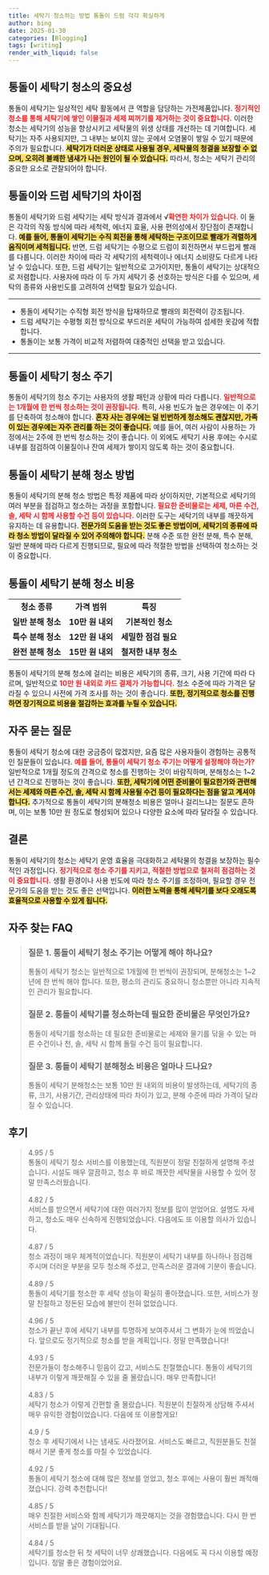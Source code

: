 ```yaml
---
title: 세탁기 청소하는 방법 통돌이 드럼 각각 확실하게
author: bing
date: 2025-01-30
categories: [Blogging]
tags: [writing]
render_with_liquid: false
---
```



<h2 id='통돌이 세탁기 청소의 중요성'>통돌이 세탁기 청소의 중요성</h2>

<p>통돌이 세탁기는 일상적인 세탁 활동에서 큰 역할을 담당하는 가전제품입니다. <b><span style="color: #ee2323;">정기적인 청소를 통해 세탁기에 쌓인 이물질과 세제 찌꺼기를 제거하는 것이 중요합니다.</span></b> 이러한 청소는 세탁기의 성능을 향상시키고 세탁물의 위생 상태를 개선하는 데 기여합니다. 세탁기는 자주 사용되지만, 그 내부는 보이지 않는 곳에서 오염물이 쌓일 수 있기 때문에 주의가 필요합니다. <b><span style="background-color: #ffe066;">세탁기가 더러운 상태로 사용될 경우, 세탁물의 청결을 보장할 수 없으며, 오히려 불쾌한 냄새가 나는 원인이 될 수 있습니다.</span></b> 따라서, 청소는 세탁기 관리의 중요한 요소로 관찰되어야 합니다.</p>

<h2 id='통돌이와 드럼 세탁기의 차이점'>통돌이와 드럼 세탁기의 차이점</h2>

<p>통돌이 세탁기와 드럼 세탁기는 세탁 방식과 결과에서 √<b><span style="color: #ee2323;">확연한 차이가 있습니다</span></b>. 이 둘은 각각의 작동 방식에 따라 세척력, 에너지 효율, 사용 편의성에서 장단점이 존재합니다. <b><span style="background-color: #ffe066;">예를 들어, 통돌이 세탁기는 수직 회전을 통해 세탁하는 구조이므로 빨래가 격렬하게 움직이며 세척됩니다.</span></b> 반면, 드럼 세탁기는 수평으로 드럼이 회전하면서 부드럽게 빨래를 다룹니다. 이러한 차이에 따라 각 세탁기의 세척력이나 에너지 소비량도 다르게 나타날 수 있습니다. 또한, 드럼 세탁기는 일반적으로 고가이지만, 통돌이 세탁기는 상대적으로 저렴합니다. 사용자에 따라 이 두 가지 세탁기 중 선호하는 방식은 다를 수 있으며, 세탁의 종류와 사용빈도를 고려하여 선택할 필요가 있습니다.</p>

<hr />

<ul>
    <li>통돌이 세탁기는 수직형 회전 방식을 탑재하므로 빨래의 회전력이 강조됩니다.</li>
    <li>드럼 세탁기는 수평형 회전 방식으로 부드러운 세탁이 가능하여 섬세한 옷감에 적합합니다.</li>
    <li>통돌이는 보통 가격이 비교적 저렴하여 대중적인 선택을 받고 있습니다.</li>
</ul>

<hr />

<h2 id='통돌이 세탁기 청소 주기'>통돌이 세탁기 청소 주기</h2>

<p>통돌이 세탁기의 청소 주기는 사용자의 생활 패턴과 상황에 따라 다릅니다. <b><span style="color: #ee2323;">일반적으로는 1개월에 한 번씩 청소하는 것이 권장됩니다.</span></b> 특히, 사용 빈도가 높은 경우에는 이 주기를 단축하여 청소해야 합니다. <b><span style="background-color: #ffe066;">혼자 사는 경우에는 덜 빈번하게 청소해도 괜찮지만, 가족이 있는 경우에는 자주 관리를 하는 것이 좋습니다.</span></b> 예를 들어, 여러 사람이 사용하는 가정에서는 2주에 한 번씩 청소하는 것이 좋습니다. 이 외에도 세탁기 사용 후에는 수시로 내부를 점검하여 이물질이나 잔여 세제가 쌓이지 않도록 하는 것이 중요합니다.</p>

<h2 id='통돌이 세탁기 분해 청소 방법'>통돌이 세탁기 분해 청소 방법</h2>

<p>통돌이 세탁기의 분해 청소 방법은 특정 제품에 따라 상이하지만, 기본적으로 세탁기의 여러 부분을 점검하고 청소하는 과정을 포함합니다. <b><span style="color: #ee2323;">필요한 준비물로는 세제, 마른 수건, 솔, 세탁 시 함께 사용할 수건 등이 있습니다.</span></b> 이러한 도구는 세탁기의 내부를 깨끗하게 유지하는 데 유용합니다. <b><span style="background-color: #ffe066;">전문가의 도움을 받는 것도 좋은 방법이며, 세탁기의 종류에 따라 청소 방법이 달라질 수 있어 주의해야 합니다.</span></b> 분해 수준 또한 완전 분해, 특수 분해, 일반 분해에 따라 다르게 진행되므로, 필요에 따라 적절한 방법을 선택하여 청소하는 것이 중요합니다.</p>

<h2 id='통돌이 세탁기 분해 청소 비용'>통돌이 세탁기 분해 청소 비용</h2>

<table>
    <tr>
        <td style="text-align: center; height: 17px;"><b>청소 종류</b></td>
        <td style="text-align: center; height: 17px;"><b>가격 범위</b></td>
        <td style="text-align: center; height: 17px;"><b>특징</b></td>
    </tr>
    <tr>
        <td style="text-align: center; height: 17px;"><b>일반 분해 청소</b></td>
        <td style="text-align: center; height: 17px;"><b>10만 원 내외</b></td>
        <td style="text-align: center; height: 17px;"><b>기본적인 청소</b></td>
    </tr>
    <tr>
        <td style="text-align: center; height: 17px;"><b>특수 분해 청소</b></td>
        <td style="text-align: center; height: 17px;"><b>12만 원 내외</b></td>
        <td style="text-align: center; height: 17px;"><b>세밀한 점검 필요</b></td>
    </tr>
    <tr>
        <td style="text-align: center; height: 17px;"><b>완전 분해 청소</b></td>
        <td style="text-align: center; height: 17px;"><b>15만 원 내외</b></td>
        <td style="text-align: center; height: 17px;"><b>철저한 내부 청소</b></td>
    </tr>
</table>

<p>통돌이 세탁기의 분해 청소에 걸리는 비용은 세탁기의 종류, 크기, 사용 기간에 따라 다르며, 일반적으로 <b><span style="color: #ee2323;">10만 원 내외로 카드 결제가 가능합니다.</span></b> 청소 수준에 따라 가격은 달라질 수 있으니 사전에 가격 조사를 하는 것이 좋습니다. <b><span style="background-color: #ffe066;">또한, 정기적으로 청소를 진행하면 장기적으로 비용을 절감하는 효과를 누릴 수 있습니다.</span></b></p>

<h2 id='자주 묻는 질문'>자주 묻는 질문</h2>

<p>통돌이 세탁기 청소에 대한 궁금증이 많겠지만, 요즘 많은 사용자들이 경험하는 공통적인 질문들이 있습니다. <b><span style="color: #ee2323;">예를 들어, 통돌이 세탁기 청소 주기는 어떻게 설정해야 하는가?</span></b> 일반적으로 1개월 정도의 간격으로 청소를 진행하는 것이 바람직하며, 분해청소는 1~2년 간격으로 진행하는 것이 좋습니다. <b><span style="background-color: #ffe066;">또한, 세탁기에 어떤 준비물이 필요한가와 관련해서는 세제와 마른 수건, 솔, 세탁 시 함께 사용될 수건 등이 필요하다는 점을 알고 계셔야 합니다.</span></b> 추가적으로 통돌이 세탁기의 분해청소 비용은 얼마나 걸리느냐는 질문도 흔하며, 이는 보통 10만 원 정도로 형성되어 있으나 다양한 요소에 따라 달라질 수 있습니다.</p>

<h2 id='결론'>결론</h2>

<p>통돌이 세탁기의 청소는 세탁기 운영 효율을 극대화하고 세탁물의 청결을 보장하는 필수적인 과정입니다. <b><span style="color: #ee2323;">정기적으로 청소 주기를 지키고, 적절한 방법으로 철저히 점검하는 것이 중요합니다.</span></b> 생활 환경이나 사용 빈도에 따라 청소 주기를 조정하며, 필요할 경우 전문가의 도움을 받는 것도 좋은 선택입니다. <b><span style="background-color: #ffe066;">이러한 노력을 통해 세탁기를 보다 오래도록 효율적으로 사용할 수 있게 됩니다.</span></b></p>


<h2 id='자주_찾는_FAQ'>자주 찾는 FAQ</h2>
<div itemscope="" itemtype="https://schema.org/FAQPage"> 
<blockquote> 
<div itemscope="" itemprop="mainEntity" itemtype="https://schema.org/Question"> 
<h3 itemprop="name">질문 1. 통돌이 세탁기 청소 주기는 어떻게 해야 하나요?</h3> 
<div itemscope="" itemprop="acceptedAnswer" itemtype="https://schema.org/Answer"> 
<span itemprop="text"> 
<p>통돌이 세탁기 청소는 일반적으로 1개월에 한 번씩이 권장되며, 분해청소는 1~2년에 한 번씩 해야 합니다. 또한, 평소의 관리도 중요하니 청소뿐만 아니라 지속적인 관리가 필요합니다.</p> 
</span> 
</div> 
</div> 
<div itemscope="" itemprop="mainEntity" itemtype="https://schema.org/Question"> 
<h3 itemprop="name">질문 2. 통돌이 세탁기를 청소하는데 필요한 준비물은 무엇인가요?</h3> 
<div itemscope="" itemprop="acceptedAnswer" itemtype="https://schema.org/Answer"> 
<span itemprop="text"> 
<p>통돌이 세탁기를 청소하는 데 필요한 준비물로는 세제와 물기를 닦을 수 있는 마른 수건이나 천, 솔, 세탁 시 함께 돌릴 수건 등이 필요합니다.</p> 
</span> 
</div> 
</div> 
<div itemscope="" itemprop="mainEntity" itemtype="https://schema.org/Question"> 
<h3 itemprop="name">질문 3. 통돌이 세탁기 분해청소 비용은 얼마나 드나요?</h3> 
<div itemscope="" itemprop="acceptedAnswer" itemtype="https://schema.org/Answer"> 
<span itemprop="text"> 
<p>통돌이 세탁기 분해청소는 보통 10만 원 내외의 비용이 발생하는데, 세탁기의 종류, 크기, 사용기간, 관리상태에 따라 차이가 있고, 분해 수준에 따라 가격이 달라질 수 있습니다.</p> 
</span> 
</div> 
</div> 
</blockquote> 
</div>
<h2 id='후기'>후기</h2>
<div itemscope itemtype="https://schema.org/Product">
  <blockquote>
  <div itemprop="review" itemscope itemtype="https://schema.org/Review">
      <div itemprop="reviewRating" itemscope itemtype="https://schema.org/Rating"> <span itemprop="ratingValue">4.95</span> / <span itemprop="bestRating">5</span> </div>
      <span itemprop="reviewBody">통돌이 세탁기 청소 서비스를 이용했는데, 직원분이 정말 친절하게 설명해 주셨습니다. 시설도 매우 깔끔하고, 청소 후 바로 깨끗한 세탁물을 사용할 수 있어 정말 만족스러웠습니다.</span>
  </div>
  <br>
  <div itemprop="review" itemscope itemtype="https://schema.org/Review">
      <div itemprop="reviewRating" itemscope itemtype="https://schema.org/Rating"> <span itemprop="ratingValue">4.82</span> / <span itemprop="bestRating">5</span> </div>
      <span itemprop="reviewBody">서비스를 받으면서 세탁기에 대한 여러가지 정보를 많이 얻었어요. 설명도 자세하고, 청소도 매우 신속하게 진행되었습니다. 다음에도 또 이용할 의사가 있습니다.</span>
  </div>
  <br>
  <div itemprop="review" itemscope itemtype="https://schema.org/Review">
      <div itemprop="reviewRating" itemscope itemtype="https://schema.org/Rating"> <span itemprop="ratingValue">4.87</span> / <span itemprop="bestRating">5</span> </div>
      <span itemprop="reviewBody">청소 과정이 매우 체계적이었습니다. 직원분이 세탁기 내부를 하나하나 점검해 주시며 더러운 부분을 모두 청소해 주셨고, 만족스러운 결과에 기분이 좋습니다.</span>
  </div>
  <br>
  <div itemprop="review" itemscope itemtype="https://schema.org/Review">
      <div itemprop="reviewRating" itemscope itemtype="https://schema.org/Rating"> <span itemprop="ratingValue">4.89</span> / <span itemprop="bestRating">5</span> </div>
      <span itemprop="reviewBody">통돌이 세탁기를 청소한 후 세탁 성능이 확실히 좋아졌습니다. 또한, 서비스가 정말 친절하고 정돈된 모습에 불만이 전혀 없었습니다.</span>
  </div>
  <br>
  <div itemprop="review" itemscope itemtype="https://schema.org/Review">
      <div itemprop="reviewRating" itemscope itemtype="https://schema.org/Rating"> <span itemprop="ratingValue">4.96</span> / <span itemprop="bestRating">5</span> </div>
      <span itemprop="reviewBody">청소가 끝난 후에 세탁기 내부를 투명하게 보여주셔서 그 변화가 눈에 띄었습니다. 앞으로도 정기적으로 청소를 받을 계획입니다. 정말 만족했습니다!</span>
  </div>
  <br>
  <div itemprop="review" itemscope itemtype="https://schema.org/Review">
      <div itemprop="reviewRating" itemscope itemtype="https://schema.org/Rating"> <span itemprop="ratingValue">4.93</span> / <span itemprop="bestRating">5</span> </div>
      <span itemprop="reviewBody">전문가들이 청소해주니 믿음이 갔고, 서비스도 친절했습니다. 통돌이 세탁기의 내부가 이렇게 깨끗해질 수 있을 줄 몰랐습니다. 매우 만족합니다!</span>
  </div>
  <br>
  <div itemprop="review" itemscope itemtype="https://schema.org/Review">
      <div itemprop="reviewRating" itemscope itemtype="https://schema.org/Rating"> <span itemprop="ratingValue">4.83</span> / <span itemprop="bestRating">5</span> </div>
      <span itemprop="reviewBody">세탁기 청소가 이렇게 간편할 줄 몰랐습니다. 직원분이 친절하게 상담해 주셔서 매우 유익한 경험이었습니다. 다음에 또 이용할게요!</span>
  </div>
  <br>
  <div itemprop="review" itemscope itemtype="https://schema.org/Review">
      <div itemprop="reviewRating" itemscope itemtype="https://schema.org/Rating"> <span itemprop="ratingValue">4.9</span> / <span itemprop="bestRating">5</span> </div>
      <span itemprop="reviewBody">청소 후 세탁기에서 나는 냄새도 사라졌어요. 서비스도 빠르고, 직원분들도 친절해서 기분 좋게 청소를 마칠 수 있었습니다.</span>
  </div>
  <br>
  <div itemprop="review" itemscope itemtype="https://schema.org/Review">
      <div itemprop="reviewRating" itemscope itemtype="https://schema.org/Rating"> <span itemprop="ratingValue">4.92</span> / <span itemprop="bestRating">5</span> </div>
      <span itemprop="reviewBody">통돌이 세탁기 청소에 대해 많은 정보를 얻었고, 청소 후에는 사용이 훨씬 쾌적해졌습니다. 강력 추천합니다!</span>
  </div>
  <br>
  <div itemprop="review" itemscope itemtype="https://schema.org/Review">
      <div itemprop="reviewRating" itemscope itemtype="https://schema.org/Rating"> <span itemprop="ratingValue">4.85</span> / <span itemprop="bestRating">5</span> </div>
      <span itemprop="reviewBody">매우 친절한 서비스와 함께 세탁기가 깨끗해지는 것을 경험했습니다. 다시 한 번 서비스를 받을 날이 기대됩니다.</span>
  </div>
  <br>
  <div itemprop="review" itemscope itemtype="https://schema.org/Review">
      <div itemprop="reviewRating" itemscope itemtype="https://schema.org/Rating"> <span itemprop="ratingValue">4.84</span> / <span itemprop="bestRating">5</span> </div>
      <span itemprop="reviewBody">세탁기를 청소한 뒤 첫 세탁이 너무 상쾌했습니다. 다음에도 꼭 다시 이용할 예정입니다. 정말 좋은 경험이었어요.</span>
  </div>
  </blockquote>
</div>
